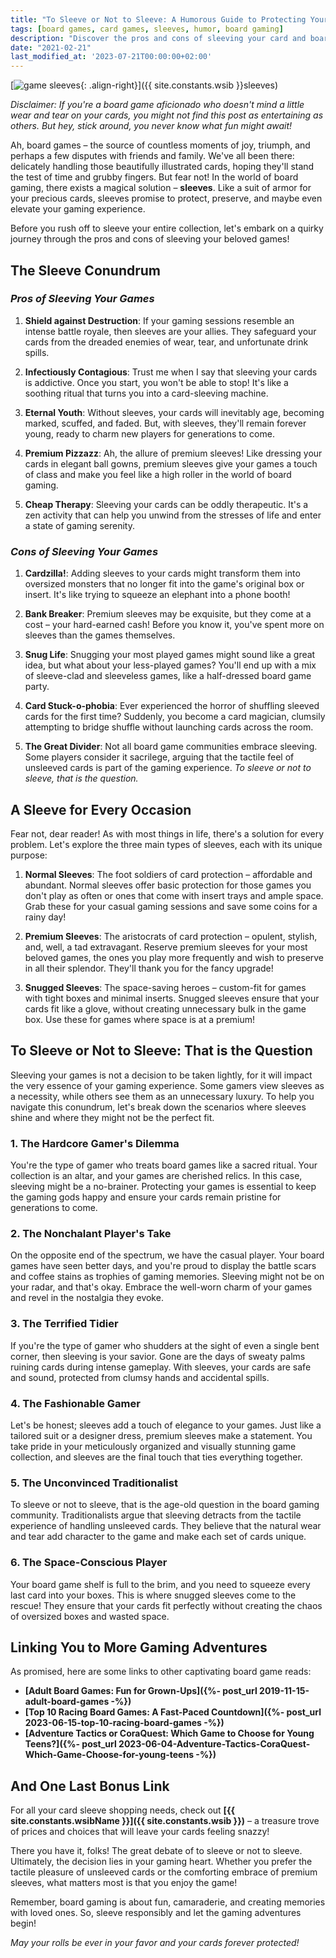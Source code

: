 ```yaml
---
title: "To Sleeve or Not to Sleeve: A Humorous Guide to Protecting Your Card and Board Games"
tags: [board games, card games, sleeves, humor, board gaming]
description: "Discover the pros and cons of sleeving your card and board games and find out which type suits you best. A funny and engaging read!"
date: "2021-02-21"
last_modified_at: '2023-07-21T00:00:00+02:00'
---
```


[![game sleeves](https://i.imgur.com/Hv9Pehdm.png){: .align-right}]({{ site.constants.wsib }}sleeves)

*Disclaimer: If you're a board game aficionado who doesn't mind a little wear and tear on your cards, you might not find this post as entertaining as others. But hey, stick around, you never know what fun might await!*

Ah, board games – the source of countless moments of joy, triumph, and perhaps a few disputes with friends and family. We've all been there: delicately handling those beautifully illustrated cards, hoping they'll stand the test of time and grubby fingers. But fear not! In the world of board gaming, there exists a magical solution – **sleeves**. Like a suit of armor for your precious cards, sleeves promise to protect, preserve, and maybe even elevate your gaming experience.

Before you rush off to sleeve your entire collection, let's embark on a quirky journey through the pros and cons of sleeving your beloved games!

## The Sleeve Conundrum

### _*Pros of Sleeving Your Games*_

1. **Shield against Destruction**: If your gaming sessions resemble an intense battle royale, then sleeves are your allies. They safeguard your cards from the dreaded enemies of wear, tear, and unfortunate drink spills.

2. **Infectiously Contagious**: Trust me when I say that sleeving your cards is addictive. Once you start, you won't be able to stop! It's like a soothing ritual that turns you into a card-sleeving machine.

3. **Eternal Youth**: Without sleeves, your cards will inevitably age, becoming marked, scuffed, and faded. But, with sleeves, they'll remain forever young, ready to charm new players for generations to come.

4. **Premium Pizzazz**: Ah, the allure of premium sleeves! Like dressing your cards in elegant ball gowns, premium sleeves give your games a touch of class and make you feel like a high roller in the world of board gaming.

5. **Cheap Therapy**: Sleeving your cards can be oddly therapeutic. It's a zen activity that can help you unwind from the stresses of life and enter a state of gaming serenity.

### _*Cons of Sleeving Your Games*_

1. **Cardzilla!**: Adding sleeves to your cards might transform them into oversized monsters that no longer fit into the game's original box or insert. It's like trying to squeeze an elephant into a phone booth!

2. **Bank Breaker**: Premium sleeves may be exquisite, but they come at a cost – your hard-earned cash! Before you know it, you've spent more on sleeves than the games themselves.

3. **Snug Life**: Snugging your most played games might sound like a great idea, but what about your less-played games? You'll end up with a mix of sleeve-clad and sleeveless games, like a half-dressed board game party.

4. **Card Stuck-o-phobia**: Ever experienced the horror of shuffling sleeved cards for the first time? Suddenly, you become a card magician, clumsily attempting to bridge shuffle without launching cards across the room.

5. **The Great Divider**: Not all board game communities embrace sleeving. Some players consider it sacrilege, arguing that the tactile feel of unsleeved cards is part of the gaming experience. *To sleeve or not to sleeve, that is the question.*

## A Sleeve for Every Occasion

Fear not, dear reader! As with most things in life, there's a solution for every problem. Let's explore the three main types of sleeves, each with its unique purpose:

1. **Normal Sleeves**: The foot soldiers of card protection – affordable and abundant. Normal sleeves offer basic protection for those games you don't play as often or ones that come with insert trays and ample space. Grab these for your casual gaming sessions and save some coins for a rainy day!

2. **Premium Sleeves**: The aristocrats of card protection – opulent, stylish, and, well, a tad extravagant. Reserve premium sleeves for your most beloved games, the ones you play more frequently and wish to preserve in all their splendor. They'll thank you for the fancy upgrade!

3. **Snugged Sleeves**: The space-saving heroes – custom-fit for games with tight boxes and minimal inserts. Snugged sleeves ensure that your cards fit like a glove, without creating unnecessary bulk in the game box. Use these for games where space is at a premium!

## To Sleeve or Not to Sleeve: That is the Question

Sleeving your games is not a decision to be taken lightly, for it will impact the very essence of your gaming experience. Some gamers view sleeves as a necessity, while others see them as an unnecessary luxury. To help you navigate this conundrum, let's break down the scenarios where sleeves shine and where they might not be the perfect fit.

### **1. The Hardcore Gamer's Dilemma**

You're the type of gamer who treats board games like a sacred ritual. Your collection is an altar, and your games are cherished relics. In this case, sleeving might be a no-brainer. Protecting your games is essential to keep the gaming gods happy and ensure your cards remain pristine for generations to come.

### **2. The Nonchalant Player's Take**

On the opposite end of the spectrum, we have the casual player. Your board games have seen better days, and you're proud to display the battle scars and coffee stains as trophies of gaming memories. Sleeving might not be on your radar, and that's okay. Embrace the well-worn charm of your games and revel in the nostalgia they evoke.

### **3. The Terrified Tidier**

If you're the type of gamer who shudders at the sight of even a single bent corner, then sleeving is your savior. Gone are the days of sweaty palms ruining cards during intense gameplay. With sleeves, your cards are safe and sound, protected from clumsy hands and accidental spills.

### **4. The Fashionable Gamer**

Let's be honest; sleeves add a touch of elegance to your games. Just like a tailored suit or a designer dress, premium sleeves make a statement. You take pride in your meticulously organized and visually stunning game collection, and sleeves are the final touch that ties everything together.

### **5. The Unconvinced Traditionalist**

To sleeve or not to sleeve, that is the age-old question in the board gaming community. Traditionalists argue that sleeving detracts from the tactile experience of handling unsleeved cards. They believe that the natural wear and tear add character to the game and make each set of cards unique.

### **6. The Space-Conscious Player**

Your board game shelf is full to the brim, and you need to squeeze every last card into your boxes. This is where snugged sleeves come to the rescue! They ensure that your cards fit perfectly without creating the chaos of oversized boxes and wasted space.

## Linking You to More Gaming Adventures

As promised, here are some links to other captivating board game reads:

- **[Adult Board Games: Fun for Grown-Ups]({%- post_url 2019-11-15-adult-board-games -%})**
- **[Top 10 Racing Board Games: A Fast-Paced Countdown]({%- post_url 2023-06-15-top-10-racing-board-games -%})**
- **[Adventure Tactics or CoraQuest: Which Game to Choose for Young Teens?]({%- post_url 2023-06-04-Adventure-Tactics-CoraQuest-Which-Game-Choose-for-young-teens -%})**

## **And One Last Bonus Link**

For all your card sleeve shopping needs, check out **[{{ site.constants.wsibName }}]({{ site.constants.wsib }})** – a treasure trove of prices and choices that will leave your cards feeling snazzy!

There you have it, folks! The great debate of to sleeve or not to sleeve. Ultimately, the decision lies in your gaming heart. Whether you prefer the tactile pleasure of unsleeved cards or the comforting embrace of premium sleeves, what matters most is that you enjoy the game!

Remember, board gaming is about fun, camaraderie, and creating memories with loved ones. So, sleeve responsibly and let the gaming adventures begin!

*May your rolls be ever in your favor and your cards forever protected!*
